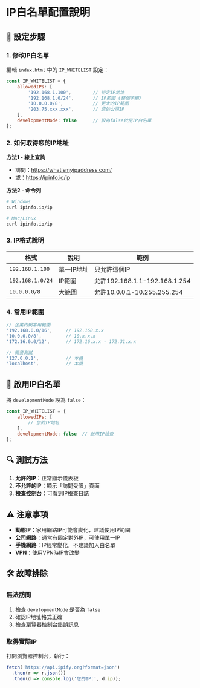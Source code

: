 # IP白名單配置說明

## 🔧 設定步驟

### 1. 修改IP白名單
編輯 `index.html` 中的 `IP_WHITELIST` 設定：

```javascript
const IP_WHITELIST = {
    allowedIPs: [
        '192.168.1.100',        // 特定IP地址
        '192.168.1.0/24',       // IP範圍 (整個子網)
        '10.0.0.0/8',           // 更大的IP範圍
        '203.75.xxx.xxx',       // 您的公司IP
    ],
    developmentMode: false      // 設為false啟用IP白名單
};
```

### 2. 如何取得您的IP地址

**方法1 - 線上查詢**
- 訪問：https://whatismyipaddress.com/
- 或：https://ipinfo.io/ip

**方法2 - 命令列**
```bash
# Windows
curl ipinfo.io/ip

# Mac/Linux
curl ipinfo.io/ip
```

### 3. IP格式說明

| 格式 | 說明 | 範例 |
|------|------|------|
| `192.168.1.100` | 單一IP地址 | 只允許這個IP |
| `192.168.1.0/24` | IP範圍 | 允許192.168.1.1-192.168.1.254 |
| `10.0.0.0/8` | 大範圍 | 允許10.0.0.1-10.255.255.254 |

### 4. 常用IP範圍

```javascript
// 企業內網常用範圍
'192.168.0.0/16',     // 192.168.x.x
'10.0.0.0/8',         // 10.x.x.x
'172.16.0.0/12',      // 172.16.x.x - 172.31.x.x

// 開發測試
'127.0.0.1',          // 本機
'localhost',          // 本機
```

## 🚀 啟用IP白名單

將 `developmentMode` 設為 `false`：

```javascript
const IP_WHITELIST = {
    allowedIPs: [
        // 您的IP地址
    ],
    developmentMode: false  // 啟用IP檢查
};
```

## 🔍 測試方法

1. **允許的IP**：正常顯示儀表板
2. **不允許的IP**：顯示「訪問受限」頁面
3. **檢查控制台**：可看到IP檢查日誌

## ⚠️ 注意事項

- **動態IP**：家用網路IP可能會變化，建議使用IP範圍
- **公司網路**：通常有固定對外IP，可使用單一IP
- **手機網路**：IP經常變化，不建議加入白名單
- **VPN**：使用VPN時IP會改變

## 🛠️ 故障排除

### 無法訪問
1. 檢查 `developmentMode` 是否為 `false`
2. 確認IP地址格式正確
3. 檢查瀏覽器控制台錯誤訊息

### 取得實際IP
打開瀏覽器控制台，執行：
```javascript
fetch('https://api.ipify.org?format=json')
  .then(r => r.json())
  .then(d => console.log('您的IP:', d.ip));
```